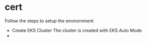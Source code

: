 # cert

Follow the steps to setup the envirornment

- Create EKS Cluster
    The cluster is created with EKS Auto Mode
- 